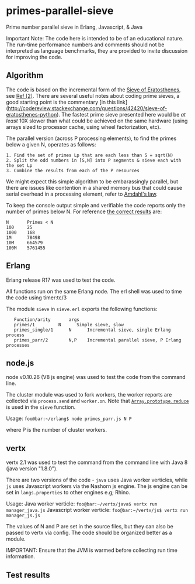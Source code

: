 primes-parallel-sieve
====================

Prime number parallel sieve in Erlang, Javascript, &amp; Java

Important Note: The code here is intended to be of an educational nature. The run-time performance numbers and comments should not be interpreted as language benchmarks, they are provided to invite discussion for improving the code.


Algorithm
---------
The code is based on the incremental form of the [Sieve of Eratosthenes](http://en.wikipedia.org/wiki/Sieve_of_eratosthenes), see [Ref [2]](http://en.wikipedia.org/wiki/Sieve_of_eratosthenes#cite_note-ONeill-2). There are several useful notes about coding prime sieves, a good starting point is the commentary [in this link] (http://codereview.stackexchange.com/questions/42420/sieve-of-eratosthenes-python). The fastest prime sieve presented here would be *at least* 10X slower than what could be achieved on the same hardware (using arrays sized to processor cache, using wheel factorization, etc).

The parallel version (across P processing elements), to find the primes below a given N, operates as follows:

    1. Find the set of primes Lp that are each less than S = sqrt(N)
    2. Split the odd numbers in [S,N] into P segments & sieve each with the set Lp
    3. Combine the results from each of the P resources

We might expect this simple algorithm to be embarassingly parallel, but there are issues like contention in a shared memory bus that could cause serial overhead in a processing element, refer to [Amdahl's law](http://en.wikipedia.org/wiki/Amdahl%27s_law).

To keep the console output simple and verifiable the code reports only the number of primes below N. For reference [the correct results](http://primes.utm.edu/howmany.shtml) are:

    N       Primes < N
    100     25
    1000    168
    1M      78498
    10M     664579
    100M    5761455


Erlang
------
Erlang release R17 was used to test the code.

All functions run on the same Erlang node. The erl shell was used to time the code using timer:tc/3

The module `sieve` in `sieve.erl` exports the following functions:

       Function/arity  	    args
       primes/1		    N	   Simple sieve, slow
       primes_single/1      N	   Incremental sieve, single Erlang process
       primes_parr/2        N,P	   Incremental parallel sieve, P Erlang processes


node.js
-------
node v0.10.26 (V8 js engine) was used to test the code from the command line.

The cluster module was used to fork workers, the worker reports are collected via `process.send` and `worker.on`. Note that [`Array.prototype.reduce`](https://developer.mozilla.org/en-US/docs/Web/JavaScript/Reference/Global_Objects/Array/Reduce) is used in the `sieve` function.

Usage: `foo@bar:~/erlang$ node primes_parr.js N P`

where P is the number of cluster workers.


vertx
-----
vertx 2.1 was used to test the command from the command line with Java 8 (java version "1.8.0").

There are two versions of the code - `java` uses Java worker verticles, while `js` uses Javascript workers via the Nashorn js engine. The js engine can be set in `langs.properties` to other engines e.g; Rhino.

Usage:
Java worker verticle:		`foo@bar:~/vertx/java$ vertx run manager_java.js`
Javascript worker verticle:	`foo@bar:~/vertx/js$ vertx run manager_js.js`
 
The values of N and P are set in the source files, but they can also be passed to vertx via config. The code should be organized better as a module.

IMPORTANT: Ensure that the JVM is warmed before collecting run time information.



Test results
------------










